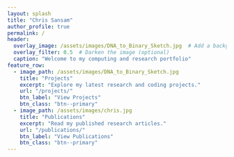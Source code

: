 ```yaml
---
layout: splash
title: "Chris Sansam"
author_profile: true
permalink: /
header:
  overlay_image: /assets/images/DNA_to_Binary_Sketch.jpg  # Add a background image (optional)
  overlay_filter: 0.5  # Darken the image (optional)
  caption: "Welcome to my computing and research portfolio"
feature_row:
  - image_path: /assets/images/DNA_to_Binary_Sketch.jpg
    title: "Projects"
    excerpt: "Explore my latest research and coding projects."
    url: "/projects/"
    btn_label: "View Projects"
    btn_class: "btn--primary"
  - image_path: /assets/images/chris.jpg
    title: "Publications"
    excerpt: "Read my published research articles."
    url: "/publications/"
    btn_label: "View Publications"
    btn_class: "btn--primary"
---
```


